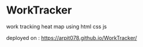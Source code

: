 ﻿# WorkTracker
work tracking heat map using html css js


deployed on : https://arpit078.github.io/WorkTracker/
